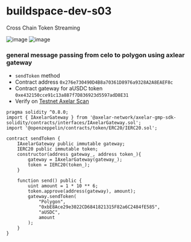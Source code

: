 # buildspace-dev-s03

Cross Chain Token Streaming 

![image](https://user-images.githubusercontent.com/43913734/232319124-a10eb43c-210e-41f8-9202-dcbae578ec5d.png)
![image](https://user-images.githubusercontent.com/43913734/232319148-2d9e15fc-694c-469f-b8a9-675bad2fa83a.png)

### general message passing from celo to polygon using axlear gateway
- `sendToken` method
- Contract address `0x276e730490D4B8a70361D8976a9328A2A8EAEF8c`
- Contract gateway for aUSDC token `0xe432150cce91c13a887f7D836923d5597adD8E31`
- Verify on [Testnet Axelar Scan](https://testnet.axelarscan.io/transfer/0xede3f914ca3d5c847d1ff7873de3ed2467a092f889916e2eb2209f1b4083be9f)

```
pragma solidity ^0.8.0;
import { IAxelarGateway } from '@axelar-network/axelar-gmp-sdk-solidity/contracts/interfaces/IAxelarGateway.sol';
import '@openzeppelin/contracts/token/ERC20/IERC20.sol';

contract sendToken {
    IAxelarGateway public immutable gateway;
    IERC20 public immutable token;
    constructor(address gateway_, address token_){
        gateway = IAxelarGateway(gateway_);
        token = IERC20(token_);
    }

    function send() public {
        uint amount = 1 * 10 ** 6;
        token.approve(address(gateway), amount);
        gateway.sendToken(
            "Polygon",
            "0xbE8Ace29e3022CD6841821315F82a6C2484fE585",
            "aUSDC",
            amount
        );
    }
}
```
